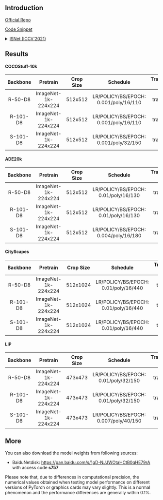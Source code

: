 ## Introduction

<a href="https://github.com/SegmentationBLWX/sssegmentation">Official Repo</a>

<a href="https://github.com/SegmentationBLWX/sssegmentation/blob/main/ssseg/modules/models/segmentors/isnet/isnet.py">Code Snippet</a>

<details>
<summary align="left"><a href="https://arxiv.org/pdf/2108.12382.pdf">ISNet (ICCV'2021)</a></summary>

```latex
@inproceedings{jin2021isnet,
    title={ISNet: Integrate Image-Level and Semantic-Level Context for Semantic Segmentation},
    author={Jin, Zhenchao and Liu, Bin and Chu, Qi and Yu, Nenghai},
    booktitle={Proceedings of the IEEE/CVF International Conference on Computer Vision},
    pages={7189--7198},
    year={2021}
}
```

</details>


## Results

#### COCOStuff-10k

| Backbone  | Pretrain               | Crop Size  | Schedule                              | Train/Eval Set  | mIoU/mIoU(ms+flip)   | Download                                                                                                                                                                                                                                                                                                                                                                                                |
| :-:       | :-:                    | :-:        | :-:                                   | :-:             | :-:                  | :-:                                                                                                                                                                                                                                                                                                                                                                                                     |
| R-50-D8   | ImageNet-1k-224x224    | 512x512    | LR/POLICY/BS/EPOCH: 0.001/poly/16/110 | train/test      | 38.06%/40.39%        | [cfg](https://raw.githubusercontent.com/SegmentationBLWX/sssegmentation/main/ssseg/configs/isnet/isnet_resnet50os8_cocostuff10k.py) &#124; [model](https://github.com/SegmentationBLWX/modelstore/releases/download/ssseg_isnet/isnet_resnet50os8_cocostuff10k.pth) &#124; [log](https://github.com/SegmentationBLWX/modelstore/releases/download/ssseg_isnet/isnet_resnet50os8_cocostuff10k.log)       |
| R-101-D8  | ImageNet-1k-224x224    | 512x512    | LR/POLICY/BS/EPOCH: 0.001/poly/16/110 | train/test      | 40.53%/41.60%        | [cfg](https://raw.githubusercontent.com/SegmentationBLWX/sssegmentation/main/ssseg/configs/isnet/isnet_resnet101os8_cocostuff10k.py) &#124; [model](https://github.com/SegmentationBLWX/modelstore/releases/download/ssseg_isnet/isnet_resnet101os8_cocostuff10k.pth) &#124; [log](https://github.com/SegmentationBLWX/modelstore/releases/download/ssseg_isnet/isnet_resnet101os8_cocostuff10k.log)    |
| S-101-D8  | ImageNet-1k-224x224    | 512x512    | LR/POLICY/BS/EPOCH: 0.001/poly/32/150 | train/test      | 41.55%/42.08%        | [cfg](https://raw.githubusercontent.com/SegmentationBLWX/sssegmentation/main/ssseg/configs/isnet/isnet_resnest101os8_cocostuff10k.py) &#124; [model](https://github.com/SegmentationBLWX/modelstore/releases/download/ssseg_isnet/isnet_resnest101os8_cocostuff10k.pth) &#124; [log](https://github.com/SegmentationBLWX/modelstore/releases/download/ssseg_isnet/isnet_resnest101os8_cocostuff10k.log) |

#### ADE20k

| Backbone  | Pretrain               | Crop Size  | Schedule                              | Train/Eval Set  | mIoU/mIoU(ms+flip)   | Download                                                                                                                                                                                                                                                                                                                                                                              |
| :-:       | :-:                    | :-:        | :-:                                   | :-:             | :-:                  | :-:                                                                                                                                                                                                                                                                                                                                                                                   |
| R-50-D8   | ImageNet-1k-224x224    | 512x512    | LR/POLICY/BS/EPOCH: 0.01/poly/16/130  | train/val       | 44.22%/45.03%        | [cfg](https://raw.githubusercontent.com/SegmentationBLWX/sssegmentation/main/ssseg/configs/isnet/isnet_resnet50os8_ade20k.py) &#124; [model](https://github.com/SegmentationBLWX/modelstore/releases/download/ssseg_isnet/isnet_resnet50os8_ade20k.pth) &#124; [log](https://github.com/SegmentationBLWX/modelstore/releases/download/ssseg_isnet/isnet_resnet50os8_ade20k.log)       |
| R-101-D8  | ImageNet-1k-224x224    | 512x512    | LR/POLICY/BS/EPOCH: 0.01/poly/16/130  | train/val       | 45.92%/47.29%        | [cfg](https://raw.githubusercontent.com/SegmentationBLWX/sssegmentation/main/ssseg/configs/isnet/isnet_resnet101os8_ade20k.py) &#124; [model](https://github.com/SegmentationBLWX/modelstore/releases/download/ssseg_isnet/isnet_resnet101os8_ade20k.pth) &#124; [log](https://github.com/SegmentationBLWX/modelstore/releases/download/ssseg_isnet/isnet_resnet101os8_ade20k.log)    |
| S-101-D8  | ImageNet-1k-224x224    | 512x512    | LR/POLICY/BS/EPOCH: 0.004/poly/16/180 | train/val       | 46.65%/47.56%        | [cfg](https://raw.githubusercontent.com/SegmentationBLWX/sssegmentation/main/ssseg/configs/isnet/isnet_resnest101os8_ade20k.py) &#124; [model](https://github.com/SegmentationBLWX/modelstore/releases/download/ssseg_isnet/isnet_resnest101os8_ade20k.pth) &#124; [log](https://github.com/SegmentationBLWX/modelstore/releases/download/ssseg_isnet/isnet_resnest101os8_ade20k.log) |

#### CityScapes

| Backbone  | Pretrain               | Crop Size  | Schedule                              | Train/Eval Set  | mIoU/mIoU(ms+flip)   | Download                                                                                                                                                                                                                                                                                                                                                                                          |
| :-:       | :-:                    | :-:        | :-:                                   | :-:             | :-:                  | :-:                                                                                                                                                                                                                                                                                                                                                                                               |
| R-50-D8   | ImageNet-1k-224x224    | 512x1024   | LR/POLICY/BS/EPOCH: 0.01/poly/16/440  | train/val       | 79.32%/80.88%        | [cfg](https://raw.githubusercontent.com/SegmentationBLWX/sssegmentation/main/ssseg/configs/isnet/isnet_resnet50os8_cityscapes.py) &#124; [model](https://github.com/SegmentationBLWX/modelstore/releases/download/ssseg_isnet/isnet_resnet50os8_cityscapes.pth) &#124; [log](https://github.com/SegmentationBLWX/modelstore/releases/download/ssseg_isnet/isnet_resnet50os8_cityscapes.log)       |
| R-101-D8  | ImageNet-1k-224x224    | 512x1024   | LR/POLICY/BS/EPOCH: 0.01/poly/16/440  | train/val       | 80.56%/81.98%        | [cfg](https://raw.githubusercontent.com/SegmentationBLWX/sssegmentation/main/ssseg/configs/isnet/isnet_resnet101os8_cityscapes.py) &#124; [model](https://github.com/SegmentationBLWX/modelstore/releases/download/ssseg_isnet/isnet_resnet101os8_cityscapes.pth) &#124; [log](https://github.com/SegmentationBLWX/modelstore/releases/download/ssseg_isnet/isnet_resnet101os8_cityscapes.log)    |
| S-101-D8  | ImageNet-1k-224x224    | 512x1024   | LR/POLICY/BS/EPOCH: 0.01/poly/16/440  | train/val       | 78.78%/81.30%        | [cfg](https://raw.githubusercontent.com/SegmentationBLWX/sssegmentation/main/ssseg/configs/isnet/isnet_resnest101os8_cityscapes.py) &#124; [model](https://github.com/SegmentationBLWX/modelstore/releases/download/ssseg_isnet/isnet_resnest101os8_cityscapes.pth) &#124; [log](https://github.com/SegmentationBLWX/modelstore/releases/download/ssseg_isnet/isnet_resnest101os8_cityscapes.log) |

#### LIP

| Backbone  | Pretrain               | Crop Size  | Schedule                              | Train/Eval Set  | mIoU/mIoU(flip)      | Download                                                                                                                                                                                                                                                                                                                                                                     |
| :-:       | :-:                    | :-:        | :-:                                   | :-:             | :-:                  | :-:                                                                                                                                                                                                                                                                                                                                                                          |
| R-50-D8   | ImageNet-1k-224x224    | 473x473    | LR/POLICY/BS/EPOCH: 0.01/poly/32/150  | train/val       | 53.14%/53.41%        | [cfg](https://raw.githubusercontent.com/SegmentationBLWX/sssegmentation/main/ssseg/configs/isnet/isnet_resnet50os8_lip.py) &#124; [model](https://github.com/SegmentationBLWX/modelstore/releases/download/ssseg_isnet/isnet_resnet50os8_lip.pth) &#124; [log](https://github.com/SegmentationBLWX/modelstore/releases/download/ssseg_isnet/isnet_resnet50os8_lip.log)       |
| R-101-D8  | ImageNet-1k-224x224    | 473x473    | LR/POLICY/BS/EPOCH: 0.01/poly/32/150  | train/val       | 54.96%/55.41%        | [cfg](https://raw.githubusercontent.com/SegmentationBLWX/sssegmentation/main/ssseg/configs/isnet/isnet_resnet101os8_lip.py) &#124; [model](https://github.com/SegmentationBLWX/modelstore/releases/download/ssseg_isnet/isnet_resnet101os8_lip.pth) &#124; [log](https://github.com/SegmentationBLWX/modelstore/releases/download/ssseg_isnet/isnet_resnet101os8_lip.log)    |
| S-101-D8  | ImageNet-1k-224x224    | 473x473    | LR/POLICY/BS/EPOCH: 0.007/poly/40/150 | train/val       | 56.52%/56.81%        | [cfg](https://raw.githubusercontent.com/SegmentationBLWX/sssegmentation/main/ssseg/configs/isnet/isnet_resnest101os8_lip.py) &#124; [model](https://github.com/SegmentationBLWX/modelstore/releases/download/ssseg_isnet/isnet_resnest101os8_lip.pth) &#124; [log](https://github.com/SegmentationBLWX/modelstore/releases/download/ssseg_isnet/isnet_resnest101os8_lip.log) |


## More

You can also download the model weights from following sources:

- BaiduNetdisk: https://pan.baidu.com/s/1gD-NJJWOtaHCtB0qHE79rA with access code **s757**

Please note that, due to differences in computational precision, the numerical values obtained when testing model performance on different versions of PyTorch or graphics cards may vary slightly. 
This is a normal phenomenon and the performance differences are generally within 0.1%.